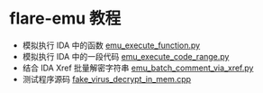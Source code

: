 # flare-emu 教程


- 模拟执行 IDA 中的函数 [emu_execute_function.py](./emu_execute_function.py) 
- 模拟执行 IDA 中的一段代码 [emu_execute_code_range.py ](./emu_execute_code_range.py)
- 结合 IDA Xref 批量解密字符串 [emu_batch_comment_via_xref.py](./emu_batch_comment_via_xref.py)
- 测试程序源码 [fake_virus_decrypt_in_mem.cpp ](./fake_virus_decrypt_in_mem.cpp )


